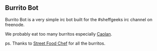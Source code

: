 ## Burrito Bot
Burrito Bot is a very simple irc bot built for the #sheffgeeks irc channel on freenode.

We probably eat too many burritos especially [Caolan](https://github.com/caolan).

ps. Thanks to [Street Food Chef](http://www.streetfoodchef.co.uk/) for all the burritos.
